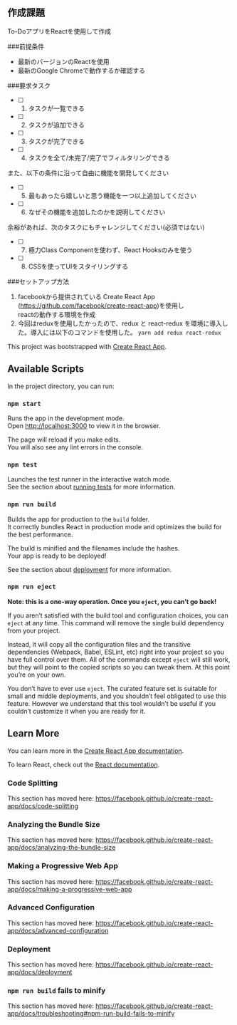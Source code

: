 
## 作成課題
To-DoアプリをReactを使用して作成

###前提条件
- 最新のバージョンのReactを使用
- 最新のGoogle Chromeで動作するか確認する

###要求タスク
- [ ] 1. タスクが一覧できる
- [ ] 2. タスクが追加できる
- [ ] 3. タスクが完了できる
- [ ] 4. タスクを全て/未完了/完了でフィルタリングできる

また、以下の条件に沿って自由に機能を開発してください
- [ ] 5. 最もあったら嬉しいと思う機能を一つ以上追加してください
- [ ] 6. なぜその機能を追加したのかを説明してください

余裕があれば、次のタスクにもチャレンジしてください(必須ではない)
- [ ] 7. 極力Class Componentを使わず、React Hooksのみを使う
- [ ] 8. CSSを使ってUIをスタイリングする

###セットアップ方法
1.  facebookから提供されている Create React App (https://github.com/facebook/create-react-app)を使用し<br>
    reactの動作する環境を作成
2.  今回はreduxを使用したかったので、redux と react-redux を環境に導入した。導入には以下のコマンドを使用した。
    `yarn add redux react-redux`




This project was bootstrapped with [Create React App](https://github.com/facebook/create-react-app).

## Available Scripts

In the project directory, you can run:

### `npm start`

Runs the app in the development mode.<br>
Open [http://localhost:3000](http://localhost:3000) to view it in the browser.

The page will reload if you make edits.<br>
You will also see any lint errors in the console.

### `npm test`

Launches the test runner in the interactive watch mode.<br>
See the section about [running tests](https://facebook.github.io/create-react-app/docs/running-tests) for more information.

### `npm run build`

Builds the app for production to the `build` folder.<br>
It correctly bundles React in production mode and optimizes the build for the best performance.

The build is minified and the filenames include the hashes.<br>
Your app is ready to be deployed!

See the section about [deployment](https://facebook.github.io/create-react-app/docs/deployment) for more information.

### `npm run eject`

**Note: this is a one-way operation. Once you `eject`, you can’t go back!**

If you aren’t satisfied with the build tool and configuration choices, you can `eject` at any time. This command will remove the single build dependency from your project.

Instead, it will copy all the configuration files and the transitive dependencies (Webpack, Babel, ESLint, etc) right into your project so you have full control over them. All of the commands except `eject` will still work, but they will point to the copied scripts so you can tweak them. At this point you’re on your own.

You don’t have to ever use `eject`. The curated feature set is suitable for small and middle deployments, and you shouldn’t feel obligated to use this feature. However we understand that this tool wouldn’t be useful if you couldn’t customize it when you are ready for it.

## Learn More

You can learn more in the [Create React App documentation](https://facebook.github.io/create-react-app/docs/getting-started).

To learn React, check out the [React documentation](https://reactjs.org/).

### Code Splitting

This section has moved here: https://facebook.github.io/create-react-app/docs/code-splitting

### Analyzing the Bundle Size

This section has moved here: https://facebook.github.io/create-react-app/docs/analyzing-the-bundle-size

### Making a Progressive Web App

This section has moved here: https://facebook.github.io/create-react-app/docs/making-a-progressive-web-app

### Advanced Configuration

This section has moved here: https://facebook.github.io/create-react-app/docs/advanced-configuration

### Deployment

This section has moved here: https://facebook.github.io/create-react-app/docs/deployment

### `npm run build` fails to minify

This section has moved here: https://facebook.github.io/create-react-app/docs/troubleshooting#npm-run-build-fails-to-minify
